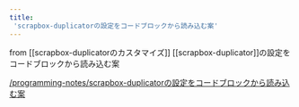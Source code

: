 ```yaml
---
title:
 'scrapbox-duplicatorの設定をコードブロックから読み込む案'
---
```


from [[scrapbox-duplicatorのカスタマイズ]]
[[scrapbox-duplicator]]の設定をコードブロックから読み込む案

[/programming-notes/scrapbox-duplicatorの設定をコードブロックから読み込む案](https://scrapbox.io/programming-notes/scrapbox-duplicatorの設定をコードブロックから読み込む案)
